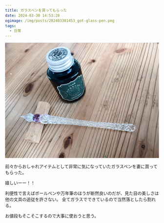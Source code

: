 ```yaml
---
title: ガラスペンを買ってもらった
date: 2024-03-30 14:53:28
ogimage: /img/posts/202403301453_got-glass-pen.png
tags:
  - 日常
---
```


![ガラスペン](/img/posts/202403301453/glass-pen.jpg)

前々からおしゃれアイテムとして非常に気になっていたガラスペンを妻に買ってもらった。

嬉しいーー！！

利便性で言えばボールペンや万年筆のほうが断然良いのだが、見た目の美しさは他の文具の追従を許さない。
全てガラスでできているので当然落としたら割れる。

お値段もそこそこするので大事に使おうと思う。
